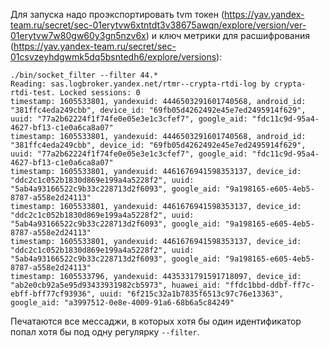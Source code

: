 Для запуска надо проэкспортировать tvm токен (https://yav.yandex-team.ru/secret/sec-01erytvw6xtntdt3v38675awqn/explore/version/ver-01erytvw7w80gw60y3gn5nzv6x) и ключ метрики для расшифрования (https://yav.yandex-team.ru/secret/sec-01csvzeyhdgwmk5dq5bsntedh6/explore/versions):
```
./bin/socket_filter --filter 44.*
Reading: sas.logbroker.yandex.net/rtmr--crypta-rtdi-log by crypta-rtdi-test. Locked sessions: 0
timestamp: 1605533801, yandexuid: 4446503291601740568, android_id: "381ffc4eda249cbb", device_id: "69fb05d4262492e45e7ed2495914f629", uuid: "77a2b62224f1f74fe0e05e3e1c3cfef7", google_aid: "fdc11c9d-95a4-4627-bf13-c1e0a6ca8a07"
timestamp: 1605533801, yandexuid: 4446503291601740568, android_id: "381ffc4eda249cbb", device_id: "69fb05d4262492e45e7ed2495914f629", uuid: "77a2b62224f1f74fe0e05e3e1c3cfef7", google_aid: "fdc11c9d-95a4-4627-bf13-c1e0a6ca8a07"
timestamp: 1605533801, yandexuid: 4461676941598353137, device_id: "ddc2c1c052b1830d869e199a4a5228f2", uuid: "5ab4a93166522c9b33c228713d2f6093", google_aid: "9a198165-e605-4eb5-8787-a558e2d24113"
timestamp: 1605533801, yandexuid: 4461676941598353137, device_id: "ddc2c1c052b1830d869e199a4a5228f2", uuid: "5ab4a93166522c9b33c228713d2f6093", google_aid: "9a198165-e605-4eb5-8787-a558e2d24113"
timestamp: 1605533801, yandexuid: 4461676941598353137, device_id: "ddc2c1c052b1830d869e199a4a5228f2", uuid: "5ab4a93166522c9b33c228713d2f6093", google_aid: "9a198165-e605-4eb5-8787-a558e2d24113"
timestamp: 1605533796, yandexuid: 4435331791591718097, device_id: "ab2e0cb92a5e95d93433931982cb5973", huawei_aid: "ffdc1bbd-ddbf-ff7c-ebff-bff77cf93936", uuid: "6f215c32a1b7835f6513c97c76e13363", google_aid: "a3997512-0e8e-4009-91a6-68b6a5c84249"
```

Печатаются все мессаджи, в которых хотя бы один идентификатор попал хотя бы под одну регулярку ```--filter```.
